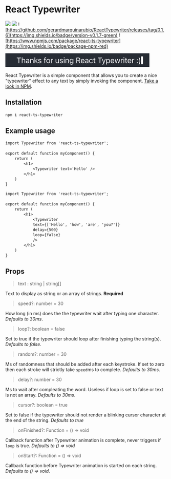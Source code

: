 # React Typewriter

![](https://img.shields.io/badge/-typescript-blue) 
![](https://img.shields.io/badge/react-v18.2-%2361DBFB)
![https://github.com/gerardmarquinarubio/ReactTypewriter/releases/tag/0.1.6](https://img.shields.io/badge/version-v0.1.7-green)
![https://www.npmjs.com/package/react-ts-typewriter](https://img.shields.io/badge/package-npm-red)

![](/usage.gif)

React Typewriter is a simple component that allows you to create a nice "typewriter" effect to any text by simply invoking the component. [Take a look in NPM](https://www.npmjs.com/package/react-ts-typewriter).

## Installation

```sh
npm i react-ts-typewriter
```

## Example usage

```tsx
import Typewriter from 'react-ts-typewriter';

export default function myComponent() {
    return (
        <h1>
            <Typewriter text='Hello' />
        </h1>
    )
}
```

```tsx
import Typewriter from 'react-ts-typewriter';

export default function myComponent() {
    return (
        <h1>
            <Typewriter 
            text={['Hello', 'how', 'are', 'you?']}
            delay={500}
            loop={false} 
            />
        </h1>
    )
}
```

## Props
> text : string | string[]

Text to display as string or an array of strings. **Required** 

> speed?: number = 30

How long (in ms) does the the typewriter wait after typing one character. *Defaults to 30ms*.

> loop?: boolean = false

Set to true if the typewriter should loop after finishing typing the string(s). *Defaults to false*.

> random?: number = 30

Ms of randomness that should be added after each keystroke. If set to zero then each stroke will strictly take <code>speed</code>ms to complete. *Defaults to 30ms*.

> delay?: number = 30

Ms to wait after compleating the word. Useless if loop is set to false or text is not an array. *Defaults to 30ms*.

> cursor?: boolean = true

Set to false if the typewriter should not render a blinking cursor character at the end of the string. *Defaults to true*

> onFinished?: Function = () => void

Callback function after Typewriter animation is complete, never triggers if <code>loop</code> is true. *Defaults to () => void*

> onStart?: Function = () => void

Callback function before Typewriter animation is started on each string. *Defaults to () => void*. 